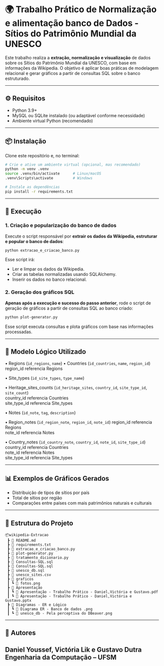 


# 🌍 Trabalho Prático de Normalização e alimentação banco de Dados - Sítios do Patrimônio Mundial da UNESCO

Este trabalho realiza a **extração, normalização e visualização** de dados sobre os Sítios do Patrimônio Mundial da UNESCO, com base em informações da Wikipedia. O objetivo é aplicar boas práticas de modelagem relacional e gerar gráficos a partir de consultas SQL sobre o banco estruturado.

---

## ⚙️ Requisitos

- Python 3.9+
- MySQL ou SQLite instalado (ou adaptável conforme necessidade)
- Ambiente virtual Python (recomendado)

---

## 📦 Instalação

Clone este repositório e, no terminal:

```bash
# Crie e ative um ambiente virtual (opcional, mas recomendado)
python -m venv .venv
source .venv/bin/activate      # Linux/macOS
.venv\Scripts\activate         # Windows

# Instale as dependências
pip install -r requirements.txt
````

---

## 🚀 Execução

### 1. Criação e popularização do banco de dados

Execute o script responsável por **extrair os dados da Wikipedia, estruturar e popular o banco de dados**:

```bash
python extracao_e_criacao_banco.py
```

Esse script irá:

* Ler e limpar os dados da Wikipedia.
* Criar as tabelas normalizadas usando SQLAlchemy.
* Inserir os dados no banco relacional.

### 2. Geração dos gráficos SQL

**Apenas após a execução e sucesso do passo anterior**, rode o script de geração de gráficos a partir de consultas SQL ao banco criado:

```bash
python plot-generator.py
```

Esse script executa consultas e plota gráficos com base nas informações processadas.

---

## 🧱 Modelo Lógico Utilizado

• Regions (`id_regions`, `name`)
• Countries (`id_countries`, `name`, `region_id`)<br>
 region\_id referencia Regions

• Site\_types (`id_site_types`, `type_name`)

• Heritage\_sites\_counts (`id_heritage_sites`, `country_id`, `site_type_id`, `site_count`)<br>
country\_id referencia Countries<br>
site\_type\_id referencia Site\_types

• Notes (`id_note`, `tag`, `description`)

• Region\_notes (`id_region_note`, `region_id`, `note_id`)
region\_id referencia Regions<br>
note\_id referencia Notes<br>

• Country\_notes (`id_country_note`, `country_id`, `note_id`, `site_type_id`)
country\_id referencia Countries<br>
note\_id referencia Notes<br>
site\_type\_id referencia Site\_types<br>

---

## 📊 Exemplos de Gráficos Gerados

* Distribuição de tipos de sítios por país
* Total de sítios por região
* Comparações entre países com mais patrimônios naturais e culturais

---

## 📁 Estrutura do Projeto

```
📦wikipedia-Extracao
 ┣ 📄 README.md
 ┣ 📄 requirements.txt
 ┣ 📄 extracao_e_criacao_banco.py
 ┣ 📄 plot-generator.py
 ┣ 📄 tratamento_dicionario.py
 ┣ 📄 Consultas-SQL.sql
 ┣ 📄 Consultas-SQL.sql
 ┣ 📄 unesco_db.sql
 ┣ 📄 unesco_sites.csv 
 ┣ 📁 graficos
 ┃ ┗ 📄 fotos.png 
 ┣ 📁 Apresentação
 ┃ ┗ 📄 Apresentação - Trabalho Prático - Daniel,Victória e Gustavo.pdf
 ┃ ┗ 📄 Apresentação - Trabalho Prático - Daniel,Victória e Gustavo.pptx
 ┣ 📁 Diagramas - ER e Lógico
 ┃ ┗ 📄 Diagrama ER - Banco de dados .png
 ┃ ┗ 📄 unesco_db - Pela perceptiva do DBeaver.png
```

---

## 🧠 Autores

**Daniel Youssef**, **Victória Lik** e **Gustavo Dutra**<br>
Engenharia da Computação – UFSM
---
